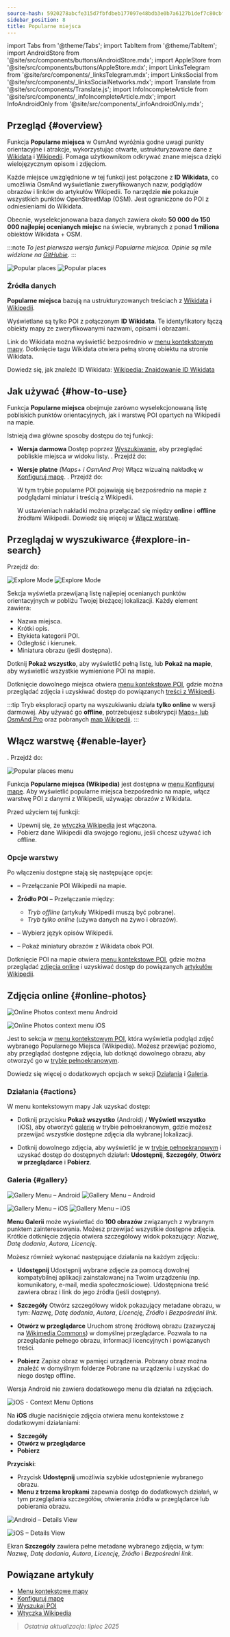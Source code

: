 ```yaml
---
source-hash: 5920278abcfe315d7fbfdbeb177097e48bdb3e0b7a6127b1def7c80cbfc2a59a
sidebar_position: 8
title: Popularne miejsca
---
```

import Tabs from '@theme/Tabs';
import TabItem from '@theme/TabItem';
import AndroidStore from '@site/src/components/buttons/AndroidStore.mdx';
import AppleStore from '@site/src/components/buttons/AppleStore.mdx';
import LinksTelegram from '@site/src/components/_linksTelegram.mdx';
import LinksSocial from '@site/src/components/_linksSocialNetworks.mdx';
import Translate from '@site/src/components/Translate.js';
import InfoIncompleteArticle from '@site/src/components/_infoIncompleteArticle.mdx';
import InfoAndroidOnly from '@site/src/components/_infoAndroidOnly.mdx';


<InfoIncompleteArticle/>


## Przegląd {#overview}

Funkcja **Popularne miejsca** w OsmAnd wyróżnia godne uwagi punkty orientacyjne i atrakcje, wykorzystując otwarte, ustrukturyzowane dane z [Wikidata](https://www.wikidata.org) i [Wikipedii](https://www.wikipedia.org/). Pomaga użytkownikom odkrywać znane miejsca dzięki wielojęzycznym opisom i zdjęciom.

Każde miejsce uwzględnione w tej funkcji jest połączone z **ID Wikidata**, co umożliwia OsmAnd wyświetlanie zweryfikowanych nazw, podglądów obrazów i linków do artykułów Wikipedii. To narzędzie **nie** pokazuje wszystkich punktów OpenStreetMap (OSM). Jest ograniczone do POI z odniesieniami do Wikidata.

Obecnie, wyselekcjonowana baza danych zawiera około **50 000 do 150 000 najlepiej ocenianych miejsc** na świecie, wybranych z ponad **1 miliona** obiektów Wikidata + OSM.

:::note
*To jest pierwsza wersja funkcji Popularne miejsca. Opinie są mile widziane na [GitHubie](https://github.com/osmandapp/OsmAnd)*.
:::

<Tabs groupId="operating-systems" queryString="current-os">

<TabItem value="android" label="Android">

![Popular places](@site/static/img/map/popular_places/popular_places.png) ![Popular places](@site/static/img/map/popular_places/popular_places_1.png)

</TabItem>

</Tabs>


### Źródła danych

**Popularne miejsca** bazują na ustrukturyzowanych treściach z [Wikidata](https://www.wikidata.org) i [Wikipedii](https://www.wikipedia.org/).

Wyświetlane są tylko POI z połączonym **ID Wikidata**. Te identyfikatory łączą obiekty mapy ze zweryfikowanymi nazwami, opisami i obrazami.

Link do Wikidata można wyświetlić bezpośrednio w [menu kontekstowym mapy](../map/map-context-menu.md). Dotknięcie tagu Wikidata otwiera pełną stronę obiektu na stronie Wikidata.

Dowiedz się, jak znaleźć ID Wikidata: [Wikipedia: Znajdowanie ID Wikidata](https://en.wikipedia.org/wiki/Wikipedia:Finding_a_Wikidata_ID)


## Jak używać {#how-to-use}

<InfoAndroidOnly/>

Funkcja **Popularne miejsca** obejmuje zarówno wyselekcjonowaną listę pobliskich punktów orientacyjnych, jak i warstwę POI opartych na Wikipedii na mapie.

Istnieją dwa główne sposoby dostępu do tej funkcji:

- **Wersja darmowa**
  Dostęp poprzez [Wyszukiwanie](#explore-in-search), aby przeglądać pobliskie miejsca w widoku listy.
  *<Translate android="true" ids="android_button_seq"/>*. Przejdź do: *<Translate android="true" ids="map_widget_search,shared_string_explore,popular_places_nearby"/>*

- **Wersje płatne** *(Maps+ i OsmAnd Pro)*
  Włącz wizualną nakładkę w [Konfiguruj mapę](#enable-layer).
  *<Translate android="true" ids="android_button_seq"/>*. Przejdź do: *<Translate android="true" ids="shared_string_menu,configure_map,poi_osmwiki"/>*

  W tym trybie popularne POI pojawiają się bezpośrednio na mapie z podglądami miniatur i treścią z Wikipedii.

  W ustawieniach nakładki można przełączać się między **online** i **offline** źródłami Wikipedii. Dowiedz się więcej w [Włącz warstwę](#enable-layer).


## Przeglądaj w wyszukiwarce {#explore-in-search}

<InfoAndroidOnly/>

<Tabs groupId="operating-systems" queryString="current-os">

<TabItem value="android" label="Android">

Przejdź do: *<Translate android="true" ids="map_widget_search,shared_string_explore,popular_places_nearby"/>*

![Explore Mode](@site/static/img/map/popular_places/popular_places_search.png)
![Explore Mode](@site/static/img/map/popular_places/popular_places_search_2.png)

</TabItem>

</Tabs>

Sekcja **<Translate android="true" ids="popular_places_nearby"/>** wyświetla przewijaną listę najlepiej ocenianych punktów orientacyjnych w pobliżu Twojej bieżącej lokalizacji. Każdy element zawiera:

- Nazwa miejsca.
- Krótki opis.
- Etykieta kategorii POI.
- Odległość i kierunek.
- Miniatura obrazu (jeśli dostępna).

Dotknij **Pokaż wszystko**, aby wyświetlić pełną listę, lub **Pokaż na mapie**, aby wyświetlić wszystkie wymienione POI na mapie.

Dotknięcie dowolnego miejsca otwiera [menu kontekstowe POI](./map-context-menu.md), gdzie można przeglądać zdjęcia i uzyskiwać dostęp do powiązanych [treści z Wikipedii](../plugins/wikipedia.md).

:::tip
Tryb eksploracji oparty na wyszukiwaniu działa **tylko online** w wersji darmowej.
Aby używać go **offline**, potrzebujesz subskrypcji [Maps+ lub OsmAnd Pro](../purchases/android.md) oraz pobranych [map Wikipedii](../plugins/wikipedia.md).
:::


## Włącz warstwę {#enable-layer}

<InfoAndroidOnly/>

<Tabs groupId="operating-systems" queryString="current-os">

<TabItem value="android" label="Android">

**<Translate android="true" ids="android_button_seq"/>**. Przejdź do: *<Translate android="true" ids="shared_string_menu,configure_map,poi_osmwiki"/>*

![Popular places menu](@site/static/img/map/popular_places/popular_places_menu.png)

</TabItem>

</Tabs>

Funkcja **Popularne miejsca (Wikipedia)** jest dostępna w [menu Konfiguruj mapę](./configure-map-menu.md). Aby wyświetlić popularne miejsca bezpośrednio na mapie, włącz warstwę POI z danymi z Wikipedii, używając obrazów z Wikidata.

Przed użyciem tej funkcji:

- Upewnij się, że [wtyczka Wikipedia](../plugins/wikipedia.md) jest włączona.
- Pobierz dane Wikipedii dla swojego regionu, jeśli chcesz używać ich offline.

### Opcje warstwy

Po włączeniu dostępne stają się następujące opcje:

- **<Translate android="true" ids="poi_osmwiki"/>** – Przełączanie POI Wikipedii na mapie.

- **Źródło POI** – Przełączanie między:
  - *Tryb offline* (artykuły Wikipedii muszą być pobrane).
  - *Tryb tylko online* (używa danych na żywo i obrazów).

- **<Translate android="true" ids="shared_string_language"/>** – Wybierz język opisów Wikipedii.

- **<Translate android="true" ids="show_image_previews"/>** – Pokaż miniatury obrazów z Wikidata obok POI.

Dotknięcie POI na mapie otwiera [menu kontekstowe POI](./map-context-menu.md), gdzie można przeglądać [zdjęcia online](#online-photos) i uzyskiwać dostęp do powiązanych [artykułów Wikipedii](../plugins/wikipedia.md).


## Zdjęcia online {#online-photos}

*<Translate android="true" ids="help_article_map_map_context_menu_name,online_photos"/>*

<Tabs groupId="operating-systems" queryString="current-os">

<TabItem value="android" label="Android">

![Online Photos context menu Android](@site/static/img/map/popular_places/online_photos_android.png)

</TabItem>

<TabItem value="ios" label="iOS">

![Online Photos context menu iOS](@site/static/img/map/popular_places/online_photos_ios.png)

</TabItem>

</Tabs>

Jest to sekcja w [menu kontekstowym POI](./map-context-menu.md), która wyświetla podgląd zdjęć wybranego Popularnego Miejsca (Wikipedia). Możesz przewijać poziomo, aby przeglądać dostępne zdjęcia, lub dotknąć dowolnego obrazu, aby otworzyć go w [trybie pełnoekranowym](#gallery).

Dowiedz się więcej o dodatkowych opcjach w sekcji [Działania](#actions) i [Galeria](#gallery).


<!--

When you tap a Popular Place on the map or from the list, the [POI context menu](./map-context-menu.md) includes an **Online Photos** section with a horizontal preview of images.

- Tap any photo to view it in fullscreen.
- Swipe to browse more images.

For more actions like sharing, viewing metadata, or downloading — see [Gallery](#gallery).

-->

### Działania {#actions}

W menu kontekstowym mapy Jak uzyskać dostęp:

- Dotknij przycisku **Pokaż wszystko** (Android) / **Wyświetl wszystko** (iOS), aby otworzyć [galerię](#gallery) w trybie pełnoekranowym, gdzie możesz przewijać wszystkie dostępne zdjęcia dla wybranej lokalizacji.

- Dotknij dowolnego zdjęcia, aby wyświetlić je w [trybie pełnoekranowym](#gallery) i uzyskać dostęp do dostępnych działań:
  **Udostępnij**, **Szczegóły**, **Otwórz w przeglądarce** i **Pobierz**.


### Galeria {#gallery}

<Tabs groupId="operating-systems" queryString="current-os">

<TabItem value="android" label="Android">

![Gallery Menu – Android](@site/static/img/map/gallery_menu_android.png)
![Gallery Menu – Android](@site/static/img/map/gallery_menu_android_1.png)

</TabItem>

<TabItem value="ios" label="iOS">

![Gallery Menu – iOS](@site/static/img/map/gallery_menu_ios.png)
![Gallery Menu – iOS](@site/static/img/map/gallery_menu_ios_1.png)

</TabItem>

</Tabs>


**Menu Galerii** może wyświetlać do **100 obrazów** związanych z wybranym punktem zainteresowania. Możesz przewijać wszystkie dostępne zdjęcia. Krótkie dotknięcie zdjęcia otwiera szczegółowy widok pokazujący: *Nazwę*, *Datę dodania*, *Autora*, *Licencję*.

Możesz również wykonać następujące działania na każdym zdjęciu:

- **Udostępnij**
  Udostępnij wybrane zdjęcie za pomocą dowolnej kompatybilnej aplikacji zainstalowanej na Twoim urządzeniu (np. komunikatory, e-mail, media społecznościowe). Udostępniona treść zawiera obraz i link do jego źródła (jeśli dostępny).

- **Szczegóły**
  Otwórz szczegółowy widok pokazujący metadane obrazu, w tym: *Nazwę*, *Datę dodania*, *Autora*, *Licencję*, *Źródło* i *Bezpośredni link*.

- **Otwórz w przeglądarce**
  Uruchom stronę źródłową obrazu (zazwyczaj na [Wikimedia Commons](https://commons.wikimedia.org/)) w domyślnej przeglądarce. Pozwala to na przeglądanie pełnego obrazu, informacji licencyjnych i powiązanych treści.

- **Pobierz**
  Zapisz obraz w pamięci urządzenia. Pobrany obraz można znaleźć w domyślnym folderze Pobrane na urządzeniu i uzyskać do niego dostęp offline.


<Tabs groupId="operating-systems" queryString="current-os">

<TabItem value="android" label="Android">

Wersja Android nie zawiera dodatkowego menu dla działań na zdjęciach.

</TabItem>

<TabItem value="ios" label="iOS">

![iOS - Context Menu Options](@site/static/img/map/gallery_menu_ios_3.png)

Na **iOS** długie naciśnięcie zdjęcia otwiera menu kontekstowe z dodatkowymi działaniami:

- **Szczegóły**
- **Otwórz w przeglądarce**
- **Pobierz**

**Przyciski**:

- Przycisk **Udostępnij** umożliwia szybkie udostępnienie wybranego obrazu.
- **Menu z trzema kropkami** zapewnia dostęp do dodatkowych działań, w tym przeglądania szczegółów, otwierania źródła w przeglądarce lub pobierania obrazu.

</TabItem>

</Tabs>


<Tabs groupId="operating-systems" queryString="current-os">

<TabItem value="android" label="Android">

![Android – Details View](@site/static/img/map/gallery_menu_android_2.png)

</TabItem>

<TabItem value="ios" label="iOS">

![iOS – Details View](@site/static/img/map/gallery_menu_ios_2.png)

</TabItem>

</Tabs>

Ekran **Szczegóły** zawiera pełne metadane wybranego zdjęcia, w tym: *Nazwę*, *Datę dodania*, *Autora*, *Licencję*, *Źródło* i *Bezpośredni link*.


## Powiązane artykuły

- [Menu kontekstowe mapy](./map-context-menu.md)
- [Konfiguruj mapę](./configure-map-menu.md)
- [Wyszukaj POI](../search/search-poi.md)
- [Wtyczka Wikipedia](../plugins/wikipedia.md)


> *Ostatnia aktualizacja: lipiec 2025*


<!--
### Online Photos 2

<Tabs groupId="operating-systems" queryString="current-os">

<TabItem value="android" label="Android">

![Online Photos context menu Android](@site/static/img/map/images_nearby_1_andr.png) ![Street-Level Imagery Android](@site/static/img/map/street_level_imagery_andr.png)

</TabItem>

<TabItem value="ios" label="iOS">

![Online Photos context menu iOS](@site/static/img/map/online_photo_ios.png) ![Street-Level Imagery iOS](@site/static/img/map/street_level_imagery_ios.png)

</TabItem>

</Tabs>

#### Actions With Photos

How to access:

- Tap the **Show All**(Android) / **View All**(iOS) button to open [the gallery](#gallery-menu) in full screen mode. There you can swipe through all the images related to the selected location.

- Tap a photo to access actions such as *Share*, *Details*, *Open in browser*, and *Download*.

- You can also [browse](../map/point-layers-on-map.md#-street-level-imagery) street-level images on the map.

In the **Online photos** section of the map context menu, you can access photos of objects from the [Wikimedia](https://www.wikimedia.org/), which offers media files tagged with `image` or `wikimedia` from OpenStreetMap.

#### Gallery Menu 2

<Tabs groupId="operating-systems" queryString="current-os">

<TabItem value="android" label="Android">

![Online Photos context menu Android](@site/static/img/map/gallery_menu_android.png) ![Street-Level Imagery Android](@site/static/img/map/gallery_menu_android_1.png)

</TabItem>

<TabItem value="ios" label="iOS">

![Online Photos context menu iOS](@site/static/img/map/gallery_menu_ios.png) ![Street-Level Imagery iOS](@site/static/img/map/gallery_menu_ios_1.png)

</TabItem>

</Tabs>


The gallery can display up to 100 items. You can browse through all the photos, and short tapping on any photo will open it to view additional details (*Name*, *Date*, *Author*, *License*) and perform various actions (*Share*, *Details*, *Open in browser*, and *Download* options).


<Tabs groupId="operating-systems" queryString="current-os">

<TabItem value="android" label="Android">

</TabItem>

<TabItem value="ios" label="iOS">

![Online Photos context menu iOS](@site/static/img/map/gallery_menu_ios_3.png)

</TabItem>

</Tabs>



On iOS, long tapping on any photo opens an additional menu with actions such as *Details*, *Open in browser*, and *Download*.

Buttons:

- The **Share** button allows you to share the selected item.
- The **Three dots** button opens a menu with options like *Details*, *Open in browser*, and *Download*.

<Tabs groupId="operating-systems" queryString="current-os">

<TabItem value="android" label="Android">

![Online Photos context menu Android](@site/static/img/map/gallery_menu_android_2.png)

</TabItem>

<TabItem value="ios" label="iOS">

![Online Photos context menu iOS](@site/static/img/map/gallery_menu_ios_2.png)

</TabItem>

</Tabs>


The Details screen provides information such as the *Name*, *Added Date*, *Author*, *License*, *Source*, and *Link* of the selected item.

-->